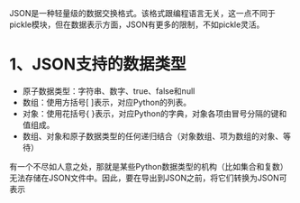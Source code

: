 JSON是一种轻量级的数据交换格式。该格式跟编程语言无关，这一点不同于pickle模块，但在数据表示方面，JSON有更多的限制，不如pickle灵活。

# 1、JSON支持的数据类型

* 原子数据类型：字符串、数字、true、false和null
* 数组：使用方括号\[ \]表示，对应Python的列表。
* 对象：使用花括号{ }表示，对应Python的字典，对象各项由冒号分隔的键和值组成。
* 数组、对象和原子数据类型的任何递归结合（对象数组、项为数组的对象、等待）

有一个不尽如人意之处，那就是某些Python数据类型的机构（比如集合和复数）无法存储在JSON文件中。因此，要在导出到JSON之前，将它们转换为JSON可表示



